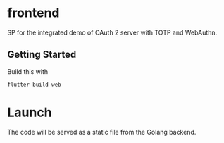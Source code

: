 # frontend

SP for the integrated demo of OAuth 2 server with TOTP and WebAuthn.

## Getting Started

Build this with

`flutter build web`

# Launch

The code will be served as a static file from the Golang backend. 

